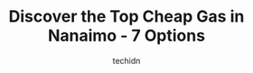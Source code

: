 ---
layout: ampstory
image: https://i0.wp.com/www.auto.or.id/wp-content/uploads/2023/06/petro-canada-0-nanaimo-1686327262.jpeg?resize=640,853
author: techidn
featured: false
description: Nanaimo, British Columbia, Canada is a haven for Cheap Gas enthusiasts, boasting an impressive array of 7 top-notch establishments. Whether youre a seasoned connoisseur or simply curious to
title: Discover the Top Cheap Gas in Nanaimo - 7 Options
cover:
   title: Discover the Top Cheap Gas in Nanaimo - 7 Options
   subtitle: AUTO.OR.ID
   background: https://www.auto.or.id/wp-content/uploads/2023/06/petro-canada-0-nanaimo-1686327262.jpeg

pages: 
 - layout: thirds
   top: <h1>#1 Co-op Gas Bar</h1>
   bottom: "<p>Very easy to get our 37 foot class a in and out of the propane pump. Gas pump in the same group of machines so super fast and efficient.</p>"
   background: https://www.auto.or.id/wp-content/uploads/2023/06/petro-canada-1-nanaimo-1686327264.jpeg
   backgroundblur: true
 - layout: thirds
   top: <h1>#2 Chevron - Gas Station</h1>
   bottom: "<p>3988 Island Hwy N, Nanaimo, BC V9T 1W5, Canada</p>"
   background: https://www.auto.or.id/wp-content/uploads/2023/06/petro-canada-2-nanaimo-1686327264.jpeg
   cta:
      link: https://www.auto.or.id/discover-the-top-cheap-gas-in-nanaimo-7-options/
      text: Discover the Top Cheap Gas in Nanaimo - 7 Options
 - layout: thirds
   top: <h1>#3 Nanaimo Gas Bar (Harewood)</h1>
   bottom: "<p>877 Bruce Ave, Nanaimo, BC V9R 4A1, Canada</p>"
   background: https://images.unsplash.com/photo-1488610883421-64eb350d7f12?ixlib=rb-4.0.3&ixid=MnwxMjA3fDB8MHxwaG90by1wYWdlfHx8fGVufDB8fHx8&auto=format&fit=crop&w=640&h=853&q=80
   cta:
      link: https://www.auto.or.id/discover-the-top-cheap-gas-in-nanaimo-7-options/
      text: Discover the Top Cheap Gas in Nanaimo - 7 Options
 - layout: thirds
   top: <h1>#4 Nanaimo Gas Bar (Woodgrove Crossing)</h1>
   bottom: "<p>6673 Mary Ellen Dr, Nanaimo, BC V9V 1T7, Canada</p>"
   background: https://images.unsplash.com/photo-1610998342124-c4fcba4cf4bf?ixlib=rb-4.0.3&ixid=MnwxMjA3fDB8MHxwaG90by1wYWdlfHx8fGVufDB8fHx8&auto=format&fit=crop&w=640&h=853&q=80
   cta:
      link: https://www.auto.or.id/discover-the-top-cheap-gas-in-nanaimo-7-options/
      text: Discover the Top Cheap Gas in Nanaimo - 7 Options
 - layout: thirds
   top: <h1>#5 Petro-Canada</h1>
   bottom: "<p>4320 Uplands Dr, Nanaimo, BC V9T 5L8, Canada</p>"
   background: https://images.unsplash.com/photo-1640168822478-3e59ab26add1?ixlib=rb-4.0.3&ixid=MnwxMjA3fDB8MHxwaG90by1wYWdlfHx8fGVufDB8fHx8&auto=format&fit=crop&w=640&h=853&q=80
   cta:
      link: https://www.auto.or.id/discover-the-top-cheap-gas-in-nanaimo-7-options/
      text: Discover the Top Cheap Gas in Nanaimo - 7 Options
 - layout: thirds
   top: <h1>#6 Petro-Canada</h1>
   bottom: "<p>1100 Terminal Ave N, Nanaimo, BC V9S 5H8, Canada</p>"
   background: https://images.unsplash.com/photo-1632275229274-0f1031f6b16b?ixlib=rb-4.0.3&ixid=MnwxMjA3fDB8MHxwaG90by1wYWdlfHx8fGVufDB8fHx8&auto=format&fit=crop&w=640&h=853&q=80
   cta:
      link: https://www.auto.or.id/discover-the-top-cheap-gas-in-nanaimo-7-options/
      text: Discover the Top Cheap Gas in Nanaimo - 7 Options
 - layout: thirds
   top: <h1>#7 Petro-Canada</h1>
   bottom: "<p>2875 Departure Bay Rd, Nanaimo, BC V9S 3H1, Canada</p>"
   background: https://images.unsplash.com/photo-1629583825021-9fb0d16381ef?ixlib=rb-4.0.3&ixid=MnwxMjA3fDB8MHxwaG90by1wYWdlfHx8fGVufDB8fHx8&auto=format&fit=crop&w=640&h=853&q=80
   cta:
      link: https://www.auto.or.id/discover-the-top-cheap-gas-in-nanaimo-7-options/
      text: Discover the Top Cheap Gas in Nanaimo - 7 Options
 - layout: thirds
   middle: Continue reading...
   background: https://images.unsplash.com/photo-1614905218621-99262ff8f8e1?ixlib=rb-4.0.3&ixid=MnwxMjA3fDB8MHxwaG90by1wYWdlfHx8fGVufDB8fHx8&auto=format&fit=crop&w=640&h=853&q=80
   cta:
      link: https://www.auto.or.id/discover-the-top-cheap-gas-in-nanaimo-7-options/
      text: Discover the Top Cheap Gas in Nanaimo - 7 Options

---